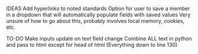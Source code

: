   IDEAS
  Add hyperlinks to noted standards
  Option for user to save a member in a dropdown that will automatically populate fields with saved values
    Very unsure of how to go about this, probably involves local memory, cookies, etc.

  TO-DO
  Make inputs update on text field change
  Combine ALL text in python and pass to html except for head of html (Everything down to line 130)
